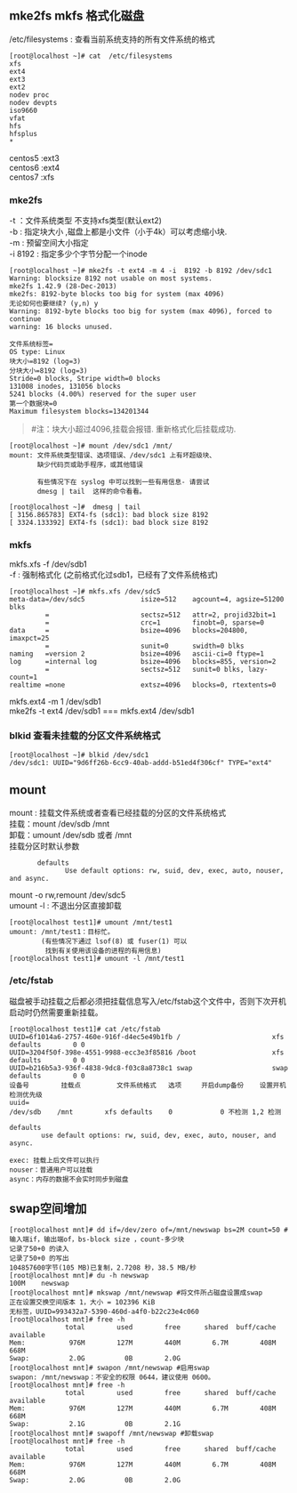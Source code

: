 ## mke2fs mkfs 格式化磁盘   
/etc/filesystems : 查看当前系统支持的所有文件系统的格式    
```  
[root@localhost ~]# cat  /etc/filesystems  
xfs  
ext4  
ext3  
ext2  
nodev proc  
nodev devpts  
iso9660  
vfat  
hfs  
hfsplus  
*  
```  
centos5 :ext3  
centos6 :ext4  
centos7 :xfs    
  
### mke2fs   
-t ：文件系统类型 不支持xfs类型(默认ext2)    
-b : 指定块大小 ,磁盘上都是小文件（小于4k）可以考虑缩小块.    
-m : 预留空间大小指定    
-i 8192 :  指定多少个字节分配一个inode    
```  
[root@localhost ~]# mke2fs -t ext4 -m 4 -i  8192 -b 8192 /dev/sdc1   
Warning: blocksize 8192 not usable on most systems.  
mke2fs 1.42.9 (28-Dec-2013)  
mke2fs: 8192-byte blocks too big for system (max 4096)  
无论如何也要继续? (y,n) y  
Warning: 8192-byte blocks too big for system (max 4096), forced to continue  
warning: 16 blocks unused.  
  
文件系统标签=  
OS type: Linux  
块大小=8192 (log=3)  
分块大小=8192 (log=3)  
Stride=0 blocks, Stripe width=0 blocks  
131008 inodes, 131056 blocks  
5241 blocks (4.00%) reserved for the super user  
第一个数据块=0  
Maximum filesystem blocks=134201344  
```  
> #注：块大小超过4096,挂载会报错.   重新格式化后挂载成功.   
```  
[root@localhost ~]# mount /dev/sdc1 /mnt/     
mount: 文件系统类型错误、选项错误、/dev/sdc1 上有坏超级块、  
       缺少代码页或助手程序，或其他错误  
  
       有些情况下在 syslog 中可以找到一些有用信息- 请尝试  
       dmesg | tail  这样的命令看看。  
  
[root@localhost ~]#  dmesg | tail  
[ 3156.865783] EXT4-fs (sdc1): bad block size 8192  
[ 3324.133392] EXT4-fs (sdc1): bad block size 8192  
```  
  
### mkfs    
mkfs.xfs -f /dev/sdb1    
-f : 强制格式化 (之前格式化过sdb1，已经有了文件系统格式)    
```  
[root@localhost ~]# mkfs.xfs /dev/sdc5  
meta-data=/dev/sdc5              isize=512    agcount=4, agsize=51200 blks  
         =                       sectsz=512   attr=2, projid32bit=1  
         =                       crc=1        finobt=0, sparse=0  
data     =                       bsize=4096   blocks=204800, imaxpct=25  
         =                       sunit=0      swidth=0 blks  
naming   =version 2              bsize=4096   ascii-ci=0 ftype=1  
log      =internal log           bsize=4096   blocks=855, version=2  
         =                       sectsz=512   sunit=0 blks, lazy-count=1  
realtime =none                   extsz=4096   blocks=0, rtextents=0  
```  
mkfs.ext4 -m 1 /dev/sdb1    
mke2fs -t ext4 /dev/sdb1 === mkfs.ext4 /dev/sdb1    
  
### blkid  查看未挂载的分区文件系统格式    
```  
[root@localhost ~]# blkid /dev/sdc1  
/dev/sdc1: UUID="9d6ff26b-6cc9-40ab-addd-b51ed4f306cf" TYPE="ext4"  
```  
  
## mount    
mount : 挂载文件系统或者查看已经挂载的分区的文件系统格式    
挂载：mount /dev/sdb /mnt    
卸载：umount /dev/sdb 或者 /mnt     
挂载分区时默认参数  
```  
       defaults  
              Use default options: rw, suid, dev, exec, auto, nouser, and async.  
```  
mount -o rw,remount  /dev/sdc5    
umount -l : 不退出分区直接卸载    
```  
[root@localhost test1]# umount /mnt/test1  
umount: /mnt/test1：目标忙。  
        (有些情况下通过 lsof(8) 或 fuser(1) 可以  
         找到有关使用该设备的进程的有用信息)  
[root@localhost test1]# umount -l /mnt/test1  
```  
  
  
### /etc/fstab    
磁盘被手动挂载之后都必须把挂载信息写入/etc/fstab这个文件中，否则下次开机启动时仍然需要重新挂载。  
```  
[root@localhost test1]# cat /etc/fstab  
UUID=6f1014a6-2757-460e-916f-d4ec5e49b1fb /                       xfs     defaults        0 0  
UUID=3204f50f-398e-4551-9988-ecc3e3f85816 /boot                   xfs     defaults        0 0  
UUID=b216b5a3-936f-4838-9dc8-f03c8a8738c1 swap                    swap    defaults        0 0  
设备号        挂载点         文件系统格式   选项     开启dump备份    设置开机检测优先级    
uuid=    
/dev/sdb	/mnt		xfs	defaults	0            0 不检测 1,2 检测    
  
defaults  
        use default options: rw, suid, dev, exec, auto, nouser, and async.  
  
exec: 挂载上后文件可以执行    
nouser：普通用户可以挂载    
async：内存的数据不会实时同步到磁盘    
```  
  
## swap空间增加  
```  
[root@localhost mnt]# dd if=/dev/zero of=/mnt/newswap bs=2M count=50 #输入端if，输出端of，bs-block size ，count-多少块    
记录了50+0 的读入  
记录了50+0 的写出  
104857600字节(105 MB)已复制，2.7208 秒，38.5 MB/秒  
[root@localhost mnt]# du -h newswap   
100M	newswap  
[root@localhost mnt]# mkswap /mnt/newswap #将文件所占磁盘设置成swap  
正在设置交换空间版本 1，大小 = 102396 KiB  
无标签，UUID=993432a7-5390-460d-a4f0-b22c23e4c060  
[root@localhost mnt]# free -h  
              total        used        free      shared  buff/cache   available  
Mem:           976M        127M        440M        6.7M        408M        668M  
Swap:          2.0G          0B        2.0G  
[root@localhost mnt]# swapon /mnt/newswap #启用swap  
swapon: /mnt/newswap：不安全的权限 0644，建议使用 0600。  
[root@localhost mnt]# free -h  
              total        used        free      shared  buff/cache   available  
Mem:           976M        127M        440M        6.7M        408M        668M  
Swap:          2.1G          0B        2.1G  
[root@localhost mnt]# swapoff /mnt/newswap #卸载swap  
[root@localhost mnt]# free -h  
              total        used        free      shared  buff/cache   available  
Mem:           976M        127M        440M        6.7M        408M        668M  
Swap:          2.0G          0B        2.0G  
```  
